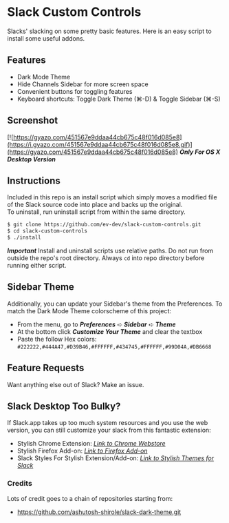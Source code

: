 # Slack Custom Controls
Slacks' slacking on some pretty basic features. Here is an easy script to install some useful addons.

## Features
- Dark Mode Theme
- Hide Channels Sidebar for more screen space
- Convenient buttons for toggling features
- Keyboard shortcuts:  Toggle Dark Theme (⌘-D) & Toggle Sidebar (⌘-S)

## Screenshot
[![https://gyazo.com/451567e9ddaa44cb675c48f016d085e8](https://i.gyazo.com/451567e9ddaa44cb675c48f016d085e8.gif)](https://gyazo.com/451567e9ddaa44cb675c48f016d085e8)
**_Only For OS X Desktop Version_**

## Instructions
Included in this repo is an install script which simply moves a modified file of the Slack source code into place and backs up the original.  
To uninstall, run uninstall script from within the same directory.

```bash
$ git clone https://github.com/ev-dev/slack-custom-controls.git
$ cd slack-custom-controls
$ ./install
```

**_Important_** Install and uninstall scripts use relative paths. Do not run from outside the repo's root directory. Always `cd` into repo directory before running either script.

## Sidebar Theme
Additionally, you can update your Sidebar's theme from the Preferences. To match the Dark Mode Theme colorscheme of this project:
- From the menu, go to **_Preferences_** ➪ **_Sidebar_** ➪ **_Theme_**
- At the bottom click **_Customize Your Theme_** and clear the textbox
- Paste the follow Hex colors:  
`#222222,#444A47,#D39B46,#FFFFFF,#434745,#FFFFFF,#99D04A,#DB6668`

## Feature Requests
Want anything else out of Slack? Make an issue.

## Slack Desktop Too **Bulky**?
If Slack.app takes up too much system resources and you use the web version, you can still customize your slack from this fantastic extension:
- Stylish Chrome Extension:  [_Link to Chrome Webstore_](https://chrome.google.com/webstore/detail/stylish-custom-themes-for/fjnbnpbmkenffdnngjfgmeleoegfcff)
- Stylish Firefox Add-on:  [_Link to Firefox Add-on_](https://addons.mozilla.org/en-US/firefox/addon/stylish/)
- Slack Styles For Stylish Extension/Add-on:  [_Link to Stylish Themes for Slack_](https://userstyles.org/styles/browse?search_terms=slack)

### Credits
Lots of credit goes to a chain of repositories starting from:
- https://github.com/ashutosh-shirole/slack-dark-theme.git

